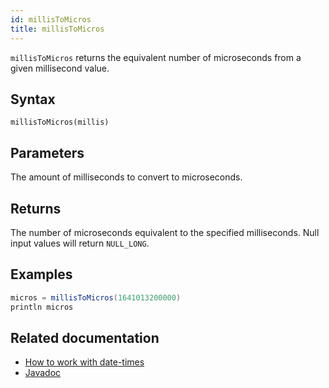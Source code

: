 ```yaml
---
id: millisToMicros
title: millisToMicros
---
```


`millisToMicros` returns the equivalent number of microseconds from a given millisecond value.

## Syntax

```
millisToMicros(millis)
```

## Parameters

<ParamTable>
<Param name="millis" type="long">

The amount of milliseconds to convert to microseconds.

</Param>
</ParamTable>

## Returns

The number of microseconds equivalent to the specified milliseconds. Null input values will return `NULL_LONG`.

## Examples

```groovy order=null
micros = millisToMicros(1641013200000)
println micros
```

## Related documentation

- [How to work with date-times](../../../how-to-guides/work-with-date-time.md)
- [Javadoc](<https://deephaven.io/core/javadoc/io/deephaven/time/DateTimeUtils.html#millisToMicros(long)>)
